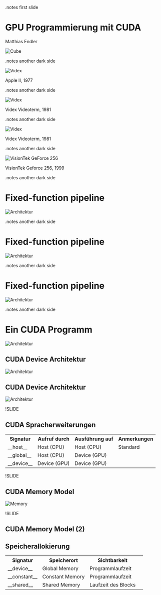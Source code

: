 <!SLIDE title-slide center>
.notes first slide

# GPU Programmierung mit CUDA #
Matthias Endler

![Cube](Grafiken/Cuda-Cube.png)

<!SLIDE center>
.notes another dark side

![Videx](Grafiken/appleii-topless.jpg)

Apple II, 1977

<!SLIDE center>
.notes another dark side

![Videx](Grafiken/Videx-Videoterm-Front.jpg)

Videx Videoterm, 1981

<!SLIDE center transition=fade>
.notes another dark side

![Videx](Grafiken/Videx-Videoterm-Front-Overlay.jpg)

Videx Videoterm, 1981

<!SLIDE center>
.notes another dark side

![VisionTek GeForce 256](Grafiken/VisionTek_GeForce_256.jpg)

VisionTek Geforce 256, 1999

<!SLIDE center>
.notes another dark side

# Fixed-function pipeline #

![Architektur](Grafiken/Aufbau-Grafikkarte-Fixed-point-functions.png)

<!SLIDE center transition=fade>
.notes another dark side

# Fixed-function pipeline #

![Architektur](Grafiken/Aufbau-Grafikkarte-Fixed-point-functions2.png)


<!SLIDE center transition=fade>
.notes another dark side

# Fixed-function pipeline #

![Architektur](Grafiken/Aufbau-Grafikkarte-Fixed-point-functions3.png)

<!SLIDE center>
.notes another dark side

# Ein CUDA Programm #

![Architektur](Grafiken/cuda.png)

<!SLIDE center>

## CUDA Device Architektur

![Architektur](Grafiken/Cuda-Blocks.png)

<!SLIDE center transition=fade>

## CUDA Device Architektur

![Architektur](Grafiken/Cuda-Warp.png)

!SLIDE

## CUDA Spracherweiterungen

<table>
  <tbody>
    <tr>
      <th>Signatur</th>
      <th>Aufruf durch</th>
      <th>Ausführung auf</th>
      <th>Anmerkungen</th>
    </tr>
    <tr>
      <td class="highlight">__host__</td>
      <td>Host (CPU)</td>
      <td>Host (CPU)</td>
      <td>Standard</td>
    </tr>
    <tr>
      <td class="highlight">__global__</td>
      <td>Host (CPU)</td>
      <td>Device (GPU)</td>
      <td></td>
    </tr>
    <tr>
      <td class="highlight">__device__</td>
      <td>Device (GPU)</td>
      <td>Device (GPU)</td>
      <td></td>
    </tr>
  </tbody>
</table>

!SLIDE

## CUDA Memory Model

![Memory](Grafiken/MemoryModel.png)

!SLIDE

## CUDA Memory Model (2)
## Speicherallokierung


<table>
  <tbody>
    <tr>
      <th>Signatur</th>
      <th>Speicherort</th>
      <th>Sichtbarkeit</th>
    </tr>
    <tr>
      <td class="highlight">__device__</td>
      <td>Global Memory</td>
      <td>Programmlaufzeit</td>
    </tr>
    <tr>
      <td class="highlight">__constant__</td>
      <td>Constant Memory</td>
      <td>Programmlaufzeit</td>
      <td></td>
    </tr>
    <tr>
      <td class="highlight">__shared__</td>
      <td>Shared Memory</td>
      <td>Laufzeit des Blocks</td>
      <td></td>
    </tr>
  </tbody>
</table>

